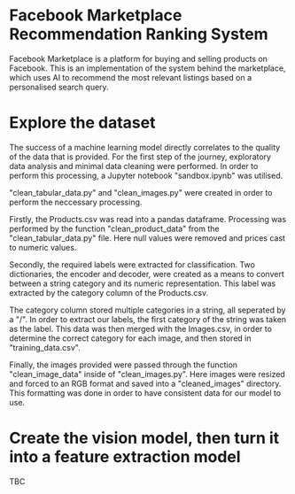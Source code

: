 # Facebook Marketplace Recommendation Ranking System

Facebook Marketplace is a platform for buying and selling products on Facebook. This is an implementation of the system behind the marketplace, which uses AI to recommend the most relevant listings based on a personalised search query.

# Explore the dataset

The success of a machine learning model directly correlates to the quality of the data that is provided. For the first step of the journey, exploratory data analysis and minimal data cleaning were performed. In order to perform this processing, a Jupyter notebook "sandbox.ipynb" was utilised. 

"clean_tabular_data.py" and "clean_images.py" were created in order to perform the neccessary processing.

Firstly, the Products.csv was read into a pandas dataframe. Processing was performed by the function "clean_product_data" from the "clean_tabular_data.py" file. Here null values were removed and prices cast to numeric values.

Secondly, the required labels were extracted for classification. Two dictionaries, the encoder and decoder, were created as a means to convert between a string category and its numeric representation. This label was extracted by the category column of the Products.csv. 

The category column stored multiple categories in a string, all seperated by a "/". In order to extract our labels, the first category of the string was taken as the label. This data was then merged with the Images.csv, in order to determine the correct category for each image, and then stored in "training_data.csv".

Finally, the images provided were passed through the function "clean_image_data" inside of "clean_images.py". Here images were resized and forced to an RGB format and saved into a "cleaned_images" directory. This formatting was done in order to have consistent data for our model to use.

# Create the vision model, then turn it into a feature extraction model
TBC